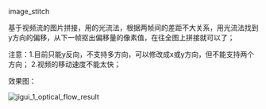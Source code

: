 image_stitch


基于视频流的图片拼接，用的光流法，根据两帧间的差距不大关系，用光流法找到y方向的偏移，从下一帧抠出偏移量的像素值，在往全图上拼接就可以了；

注意：1.目前只能y反向，不支持多方向，可以修改成x或y方向，但不能支持两个方向；
2.视频的移动速度不能太快；

效果图：


![jigui_1_optical_flow_result](https://user-images.githubusercontent.com/49335389/123021987-a3a08e00-d407-11eb-9063-87a3af80c3e2.png)
